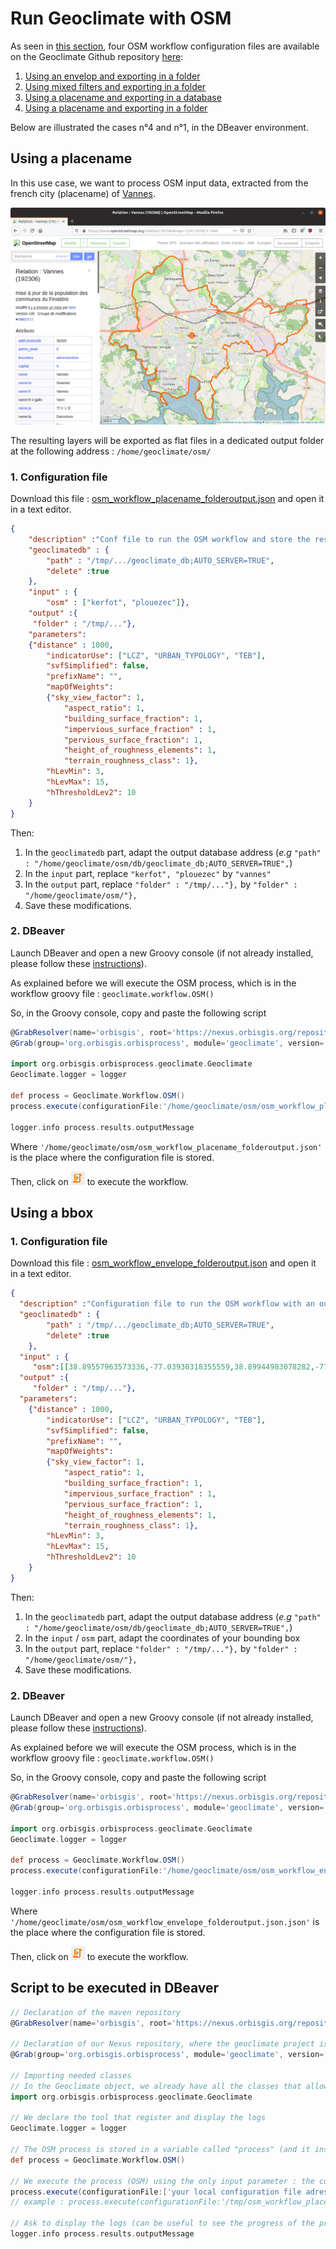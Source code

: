 # Run Geoclimate with OSM

As seen in [this section](../../chain_documentation/workflow/osm/coupling_with_geoclimate.md), four OSM workflow configuration files are available on the Geoclimate Github repository [here](https://github.com/orbisgis/geoclimate/tree/master/processingchain/src/test/resources/org/orbisgis/orbisprocess/geoclimate/processingchain/config):

1. [Using an envelop and exporting in a folder](https://github.com/orbisgis/geoclimate/blob/master/processingchain/src/test/resources/org/orbisgis/orbisprocess/geoclimate/processingchain/config/osm_workflow_envelope_folderoutput.json) 
2. [Using mixed filters and exporting in a folder](https://github.com/orbisgis/geoclimate/blob/master/processingchain/src/test/resources/org/orbisgis/orbisprocess/geoclimate/processingchain/config/osm_workflow_mixedfilter_folderoutput.json)
3. [Using a placename and exporting in a database](https://github.com/orbisgis/geoclimate/blob/master/processingchain/src/test/resources/org/orbisgis/orbisprocess/geoclimate/processingchain/config/osm_workflow_placename_dboutput.json)
4. [Using a placename and exporting in a folder](https://github.com/orbisgis/geoclimate/blob/master/processingchain/src/test/resources/org/orbisgis/orbisprocess/geoclimate/processingchain/config/osm_workflow_placename_folderoutput.json)




Below are illustrated the cases n°4 and n°1, in the DBeaver environment.

## Using a placename

In this use case, we want to process OSM input data, extracted from the french city (placename) of [Vannes](https://www.openstreetmap.org/relation/192306). 

![osm_vannes](../../resources/images/for_users/osm_vannes.png)

The resulting layers will be exported as flat files in a dedicated output folder at the following address : `/home/geoclimate/osm/`

### 1. Configuration file

Download this file : [osm_workflow_placename_folderoutput.json](https://github.com/orbisgis/geoclimate/blob/master/processingchain/src/test/resources/org/orbisgis/orbisprocess/geoclimate/processingchain/config/osm_workflow_placename_folderoutput.json) and open it in a text editor.

```json
{
    "description" :"Conf file to run the OSM workflow and store the resultst in a folder",
    "geoclimatedb" : {
        "path" : "/tmp/.../geoclimate_db;AUTO_SERVER=TRUE",
        "delete" :true
    },
    "input" : {
        "osm" : ["kerfot", "plouezec"]},
    "output" :{
     "folder" : "/tmp/..."},
    "parameters":
    {"distance" : 1000,
        "indicatorUse": ["LCZ", "URBAN_TYPOLOGY", "TEB"],
        "svfSimplified": false,
        "prefixName": "",
        "mapOfWeights":
        {"sky_view_factor": 1,
            "aspect_ratio": 1,
            "building_surface_fraction": 1,
            "impervious_surface_fraction" : 1,
            "pervious_surface_fraction": 1,
            "height_of_roughness_elements": 1,
            "terrain_roughness_class": 1},
        "hLevMin": 3,
        "hLevMax": 15,
        "hThresholdLev2": 10
    }
}
```

Then:

1. In the `geoclimatedb` part, adapt the output database address (*e.g* `"path" : "/home/geoclimate/osm/db/geoclimate_db;AUTO_SERVER=TRUE",`)
2. In the `input` part, replace `"kerfot", "plouezec"` by `"vannes"`
3. In the `output` part, replace `"folder" : "/tmp/..."},` by `"folder" : "/home/geoclimate/osm/"},`
4. Save these modifications.



### 2. DBeaver

Launch DBeaver and open a new Groovy console (if not already installed, please follow these [instructions](../execution_tools.md)).

As explained before we will execute the OSM process, which is in the workflow groovy file : `geoclimate.workflow.OSM()`

So, in the Groovy console, copy and paste the following script

```groovy
@GrabResolver(name='orbisgis', root='https://nexus.orbisgis.org/repository/orbisgis/')
@Grab(group='org.orbisgis.orbisprocess', module='geoclimate', version='1.0.0-SNAPSHOT')

import org.orbisgis.orbisprocess.geoclimate.Geoclimate
Geoclimate.logger = logger

def process = Geoclimate.Workflow.OSM()
process.execute(configurationFile:'/home/geoclimate/osm/osm_workflow_placename_folderoutput.json')
                   
logger.info process.results.outputMessage
```

Where `'/home/geoclimate/osm/osm_workflow_placename_folderoutput.json'` is the place where the configuration file is stored.

Then, click on ![dbeaver_groovy_console_execute_all](../../resources/images/for_users/dbeaver_groovy_console_execute_all.png) to execute the workflow.

## Using a bbox

### 1. Configuration file

Download this file : [osm_workflow_envelope_folderoutput.json](https://github.com/orbisgis/geoclimate/blob/master/processingchain/src/test/resources/org/orbisgis/orbisprocess/geoclimate/processingchain/config/osm_workflow_envelope_folderoutput.json) and open it in a text editor.

```json
{
  "description" :"Configuration file to run the OSM workflow with an output folder",
  "geoclimatedb" : {
        "path" : "/tmp/.../geoclimate_db;AUTO_SERVER=TRUE",
        "delete" :true
    },
  "input" : {
     "osm":[[38.89557963573336,-77.03930318355559,38.89944983078282,-77.03364372253417]]},
  "output" :{
     "folder" : "/tmp/..."},
  "parameters":
    {"distance" : 1000,
        "indicatorUse": ["LCZ", "URBAN_TYPOLOGY", "TEB"],
        "svfSimplified": false,
        "prefixName": "",
        "mapOfWeights":
        {"sky_view_factor": 1,
            "aspect_ratio": 1,
            "building_surface_fraction": 1,
            "impervious_surface_fraction" : 1,
            "pervious_surface_fraction": 1,
            "height_of_roughness_elements": 1,
            "terrain_roughness_class": 1},
        "hLevMin": 3,
        "hLevMax": 15,
        "hThresholdLev2": 10
    }
}
```

Then:

1. In the `geoclimatedb` part, adapt the output database address (*e.g* `"path" : "/home/geoclimate/osm/db/geoclimate_db;AUTO_SERVER=TRUE",`)
2. In the `input`  / `osm` part, adapt the coordinates of your bounding box
3. In the `output` part, replace `"folder" : "/tmp/..."},` by `"folder" : "/home/geoclimate/osm/"},`
4. Save these modifications.



### 2. DBeaver

Launch DBeaver and open a new Groovy console (if not already installed, please follow these [instructions](../execution_tools.md)).

As explained before we will execute the OSM process, which is in the workflow groovy file : `geoclimate.workflow.OSM()`

So, in the Groovy console, copy and paste the following script

```groovy
@GrabResolver(name='orbisgis', root='https://nexus.orbisgis.org/repository/orbisgis/')
@Grab(group='org.orbisgis.orbisprocess', module='geoclimate', version='1.0.0-SNAPSHOT')

import org.orbisgis.orbisprocess.geoclimate.Geoclimate
Geoclimate.logger = logger

def process = Geoclimate.Workflow.OSM()
process.execute(configurationFile:'/home/geoclimate/osm/osm_workflow_envelope_folderoutput.json.json')
                   
logger.info process.results.outputMessage
```

Where `'/home/geoclimate/osm/osm_workflow_envelope_folderoutput.json.json'` is the place where the configuration file is stored.

Then, click on ![dbeaver_groovy_console_execute_all](../../resources/images/for_users/dbeaver_groovy_console_execute_all.png) to execute the workflow.





## Script to be executed in DBeaver

```groovy
// Declaration of the maven repository
@GrabResolver(name='orbisgis', root='https://nexus.orbisgis.org/repository/orbisgis/')

// Declaration of our Nexus repository, where the geoclimate project is stored
@Grab(group='org.orbisgis.orbisprocess', module='geoclimate', version='1.0.0-SNAPSHOT')

// Importing needed classes
// In the Geoclimate object, we already have all the classes that allow access to the processes
import org.orbisgis.orbisprocess.geoclimate.Geoclimate

// We declare the tool that register and display the logs
Geoclimate.logger = logger

// The OSM process is stored in a variable called "process" (and it instantiates the process at the same time)
def process = Geoclimate.Workflow.OSM()

// We execute the process (OSM) using the only input parameter : the configuration file
process.execute(configurationFile:['your local configuration file adress'])
// example : process.execute(configurationFile:'/tmp/osm_workflow_placename_folderoutput.json')
                   
// Ask to display the logs (can be useful to see the progress of the process.)
logger.info process.results.outputMessage
```


